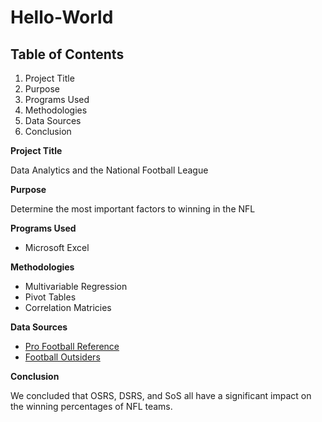 # Hello-World

## Table of Contents
1. Project Title
2. Purpose
3. Programs Used
4. Methodologies
5. Data Sources
6. Conclusion

**Project Title**

Data Analytics and the National Football League

**Purpose**

Determine the most important factors to winning in the NFL

**Programs Used**
- Microsoft Excel

**Methodologies**
- Multivariable Regression
- Pivot Tables
- Correlation Matricies

**Data Sources**
- [Pro Football Reference](https://www.pro-football-reference.com/)
- [Football Outsiders](https://www.footballoutsiders.com/)

**Conclusion**

We concluded that OSRS, DSRS, and SoS all have a significant impact on the winning percentages of NFL teams.
